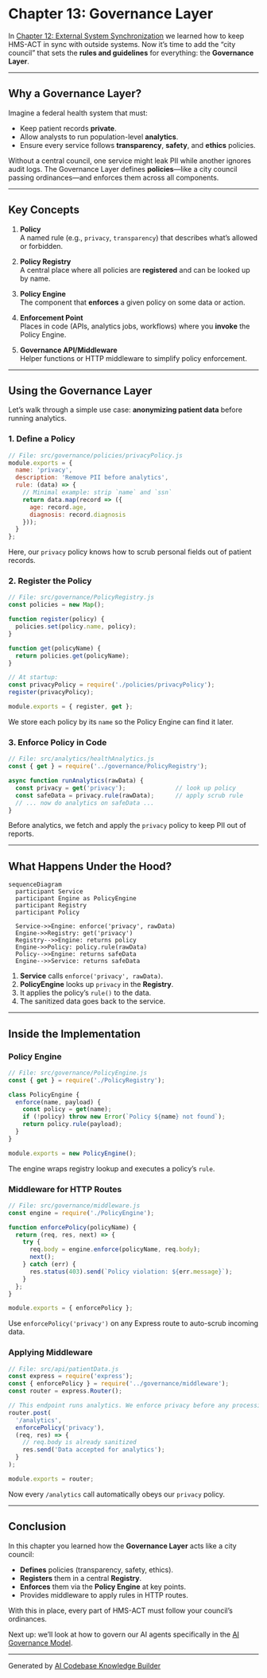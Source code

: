 # Chapter 13: Governance Layer

In [Chapter 12: External System Synchronization](12_external_system_synchronization_.md) we learned how to keep HMS-ACT in sync with outside systems. Now it’s time to add the “city council” that sets the **rules and guidelines** for everything: the **Governance Layer**.

---

## Why a Governance Layer?

Imagine a federal health system that must:
- Keep patient records **private**.
- Allow analysts to run population-level **analytics**.
- Ensure every service follows **transparency**, **safety**, and **ethics** policies.

Without a central council, one service might leak PII while another ignores audit logs. The Governance Layer defines **policies**—like a city council passing ordinances—and enforces them across all components.

---

## Key Concepts

1. **Policy**  
   A named rule (e.g., `privacy`, `transparency`) that describes what’s allowed or forbidden.

2. **Policy Registry**  
   A central place where all policies are **registered** and can be looked up by name.

3. **Policy Engine**  
   The component that **enforces** a given policy on some data or action.

4. **Enforcement Point**  
   Places in code (APIs, analytics jobs, workflows) where you **invoke** the Policy Engine.

5. **Governance API/Middleware**  
   Helper functions or HTTP middleware to simplify policy enforcement.

---

## Using the Governance Layer

Let’s walk through a simple use case: **anonymizing patient data** before running analytics.

### 1. Define a Policy

```javascript
// File: src/governance/policies/privacyPolicy.js
module.exports = {
  name: 'privacy',
  description: 'Remove PII before analytics',
  rule: (data) => {
    // Minimal example: strip `name` and `ssn`
    return data.map(record => ({
      age: record.age,
      diagnosis: record.diagnosis
    }));
  }
};
```
Here, our `privacy` policy knows how to scrub personal fields out of patient records.

### 2. Register the Policy

```javascript
// File: src/governance/PolicyRegistry.js
const policies = new Map();

function register(policy) {
  policies.set(policy.name, policy);
}

function get(policyName) {
  return policies.get(policyName);
}

// At startup:
const privacyPolicy = require('./policies/privacyPolicy');
register(privacyPolicy);

module.exports = { register, get };
```
We store each policy by its `name` so the Policy Engine can find it later.

### 3. Enforce Policy in Code

```javascript
// File: src/analytics/healthAnalytics.js
const { get } = require('../governance/PolicyRegistry');

async function runAnalytics(rawData) {
  const privacy = get('privacy');              // look up policy
  const safeData = privacy.rule(rawData);      // apply scrub rule
  // ... now do analytics on safeData ...
}
```
Before analytics, we fetch and apply the `privacy` policy to keep PII out of reports.

---

## What Happens Under the Hood?

```mermaid
sequenceDiagram
  participant Service
  participant Engine as PolicyEngine
  participant Registry
  participant Policy

  Service->>Engine: enforce('privacy', rawData)
  Engine->>Registry: get('privacy')
  Registry-->>Engine: returns policy
  Engine->>Policy: policy.rule(rawData)
  Policy-->>Engine: returns safeData
  Engine-->>Service: returns safeData
```

1. **Service** calls `enforce('privacy', rawData)`.  
2. **PolicyEngine** looks up `privacy` in the **Registry**.  
3. It applies the policy’s `rule()` to the data.  
4. The sanitized data goes back to the service.

---

## Inside the Implementation

### Policy Engine

```javascript
// File: src/governance/PolicyEngine.js
const { get } = require('./PolicyRegistry');

class PolicyEngine {
  enforce(name, payload) {
    const policy = get(name);
    if (!policy) throw new Error(`Policy ${name} not found`);
    return policy.rule(payload);
  }
}

module.exports = new PolicyEngine();
```
The engine wraps registry lookup and executes a policy’s `rule`.

### Middleware for HTTP Routes

```javascript
// File: src/governance/middleware.js
const engine = require('./PolicyEngine');

function enforcePolicy(policyName) {
  return (req, res, next) => {
    try {
      req.body = engine.enforce(policyName, req.body);
      next();
    } catch (err) {
      res.status(403).send(`Policy violation: ${err.message}`);
    }
  };
}

module.exports = { enforcePolicy };
```
Use `enforcePolicy('privacy')` on any Express route to auto-scrub incoming data.

### Applying Middleware

```javascript
// File: src/api/patientData.js
const express = require('express');
const { enforcePolicy } = require('../governance/middleware');
const router = express.Router();

// This endpoint runs analytics. We enforce privacy before any processing.
router.post(
  '/analytics',
  enforcePolicy('privacy'),
  (req, res) => {
    // req.body is already sanitized
    res.send('Data accepted for analytics');
  }
);

module.exports = router;
```
Now every `/analytics` call automatically obeys our `privacy` policy.

---

## Conclusion

In this chapter you learned how the **Governance Layer** acts like a city council:

- **Defines** policies (transparency, safety, ethics).  
- **Registers** them in a central **Registry**.  
- **Enforces** them via the **Policy Engine** at key points.  
- Provides middleware to apply rules in HTTP routes.

With this in place, every part of HMS-ACT must follow your council’s ordinances.  

Next up: we’ll look at how to govern our AI agents specifically in the [AI Governance Model](14_ai_governance_model_.md).

---

Generated by [AI Codebase Knowledge Builder](https://github.com/The-Pocket/Tutorial-Codebase-Knowledge)